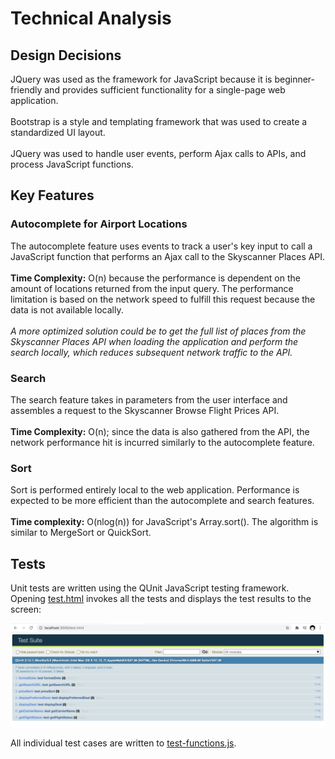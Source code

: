 # Technical Analysis 

## Design Decisions
JQuery was used as the framework for JavaScript because it is beginner-friendly and provides sufficient functionality for a single-page web application. 
<br>
<br>
Bootstrap is a style and templating framework that was used to create a standardized UI layout. 
<br>
<br>
JQuery was used to handle user events, perform Ajax calls to APIs, and process JavaScript functions. 

## Key Features 
### Autocomplete for Airport Locations
The autocomplete feature uses events to track a user's key input to call a JavaScript function that performs an Ajax call to the Skyscanner Places API. 
<br>
<br>
<b>Time Complexity:</b> O(n) because the performance is dependent on the amount of locations returned from the input query. The performance limitation is based on the network speed to fulfill this request because the data is not available locally. 
<br>
<br>
<i> A more optimized solution could be to get the full list of places from the Skyscanner Places API when loading the application and perform the search locally, which reduces subsequent network traffic to the API. </i>

### Search
The search feature takes in parameters from the user interface and assembles a request to the Skyscanner Browse Flight Prices API. 
<br>
<br>
<b>Time Complexity:</b> O(n); since the data is also gathered from the API, the network performance hit is incurred similarly to the autocomplete feature.  

### Sort
Sort is performed entirely local to the web application. Performance is expected to be more efficient than the autocomplete and search features. 
<br>
<br>
<b>Time complexity:</b> O(nlog(n)) for JavaScript's Array.sort(). The algorithm is similar to MergeSort or QuickSort. 

## Tests
Unit tests are written using the QUnit JavaScript testing framework. Opening [test.html](public/test.html) invokes all the tests and displays the test results to the screen: 

![](public/images/screenshots/Test.png)

All individual test cases are written to [test-functions.js](public/js/test/test-functions.js). 